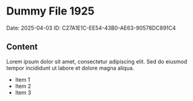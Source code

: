 # Dummy File 1925

Date: 2025-04-03
ID: C27A1E1C-EE54-43B0-AE63-90578DC891C4

## Content

Lorem ipsum dolor sit amet, consectetur adipiscing elit.
Sed do eiusmod tempor incididunt ut labore et dolore magna aliqua.

* Item 1
* Item 2
* Item 3
